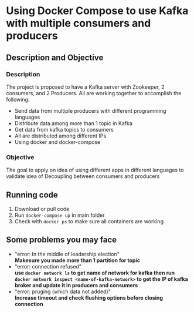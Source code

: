 # Using Docker Compose to use Kafka with multiple consumers and producers
## Description and Objective
### Description
The project is proposed to have a Kafka server with Zookeeper, 2
consumers, and 2 Producers. All are working together to accomplish the
following:
- Send data from multiple producers with different programming languages
- Distribute data among more than 1 topic in Kafka
- Get data from kafka topics to consumers
- All are distributed among different IPs
- Using docker and docker-compose
### Objective
The goal to apply on idea of using different apps in different
languages to validate idea of Decoupling between consumers and producers 
## Running code
1. Download or pull code
2. Run `docker-compose up` in main folder
3. Check with `docker ps` to make sure all containers are working
## Some problems you may face
- "error: In the middle of leadership election"<br>
    **Makesure you made more than 1 partition for topic**
- "error: connection refused"<br>
**use `docker network ls` to get name of network for kafka then run `docker network inspect <name-of-kafka-network>` to get the IP of kafka broker and update it in producers and consumers**
- "error: pruging (which data not added)"<br>
**Increase timeout and check flushing options before closing connection**
